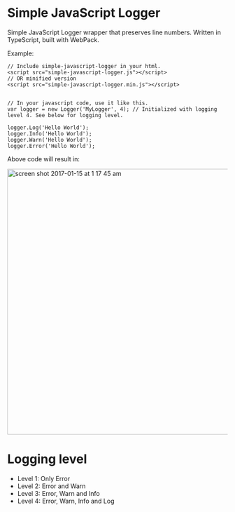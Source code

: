 # Simple JavaScript Logger

Simple JavaScript Logger wrapper that preserves line numbers. Written in TypeScript, built with WebPack.

Example:
```
// Include simple-javascript-logger in your html.
<script src="simple-javascript-logger.js"></script>
// OR minified version
<script src="simple-javascript-logger.min.js"></script>


// In your javascript code, use it like this.
var logger = new Logger('MyLogger', 4); // Initialized with logging level 4. See below for logging level.

logger.Log('Hello World');
logger.Info('Hello World');
logger.Warn('Hello World');
logger.Error('Hello World');
```
Above code will result in:

<img width="606" alt="screen shot 2017-01-15 at 1 17 45 am" src="https://cloud.githubusercontent.com/assets/2847067/21961530/b95e276a-dac0-11e6-8736-e493269efce7.png">


# Logging level
- Level 1: Only Error
- Level 2: Error and Warn
- Level 3: Error, Warn and Info
- Level 4: Error, Warn, Info and Log
